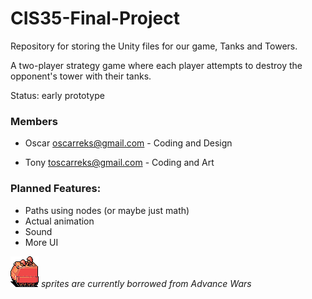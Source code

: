 # CIS35-Final-Project  
Repository for storing the Unity files for our game, Tanks and Towers.

A two-player strategy game where each player attempts to destroy the opponent's tower with their tanks.

Status: early prototype 


### Members
- Oscar oscarreks@gmail.com - Coding and Design

- Tony toscarreks@gmail.com -  Coding and Art

### Planned Features:
- Paths using nodes (or maybe just math)
- Actual animation
- Sound
- More UI

![red][redtank] *sprites are currently borrowed from Advance Wars*

 
[redtank]: https://github.com/oscarreks/CIS35-Final-Project/blob/master/Assets/Sprites/APC-red.png "vrummm"
